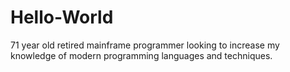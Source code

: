 # Hello-World
71 year old retired mainframe programmer looking to increase my knowledge of modern programming languages and techniques.
